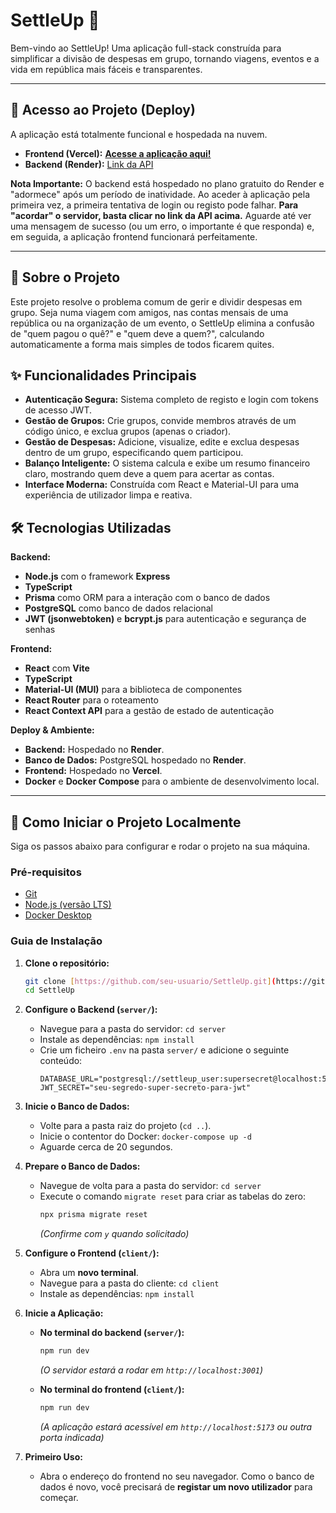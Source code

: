 # SettleUp 💸

Bem-vindo ao SettleUp! Uma aplicação full-stack construída para simplificar a divisão de despesas em grupo, tornando viagens, eventos e a vida em república mais fáceis e transparentes.


---

## 🔗 Acesso ao Projeto (Deploy)

A aplicação está totalmente funcional e hospedada na nuvem.

* **Frontend (Vercel):** <a href="[https://seu-link-do-vercel.app](https://settle-up-nu.vercel.app/)" target="_blank" rel="noopener noreferrer">**Acesse a aplicação aqui!**</a>
* **Backend (Render):** <a href="[https://seu-link-do-render.com](https://settleup-api.onrender.com)" target="_blank" rel="noopener noreferrer">Link da API</a>

**Nota Importante:** O backend está hospedado no plano gratuito do Render e "adormece" após um período de inatividade. Ao aceder à aplicação pela primeira vez, a primeira tentativa de login ou registo pode falhar. **Para "acordar" o servidor, basta clicar no link da API acima.** Aguarde até ver uma mensagem de sucesso (ou um erro, o importante é que responda) e, em seguida, a aplicação frontend funcionará perfeitamente.

---

## 🚀 Sobre o Projeto

Este projeto resolve o problema comum de gerir e dividir despesas em grupo. Seja numa viagem com amigos, nas contas mensais de uma república ou na organização de um evento, o SettleUp elimina a confusão de "quem pagou o quê?" e "quem deve a quem?", calculando automaticamente a forma mais simples de todos ficarem quites.

## ✨ Funcionalidades Principais

* **Autenticação Segura:** Sistema completo de registo e login com tokens de acesso JWT.
* **Gestão de Grupos:** Crie grupos, convide membros através de um código único, e exclua grupos (apenas o criador).
* **Gestão de Despesas:** Adicione, visualize, edite e exclua despesas dentro de um grupo, especificando quem participou.
* **Balanço Inteligente:** O sistema calcula e exibe um resumo financeiro claro, mostrando quem deve a quem para acertar as contas.
* **Interface Moderna:** Construída com React e Material-UI para uma experiência de utilizador limpa e reativa.

## 🛠️ Tecnologias Utilizadas

**Backend:**
* **Node.js** com o framework **Express**
* **TypeScript**
* **Prisma** como ORM para a interação com o banco de dados
* **PostgreSQL** como banco de dados relacional
* **JWT (jsonwebtoken)** e **bcrypt.js** para autenticação e segurança de senhas

**Frontend:**
* **React** com **Vite**
* **TypeScript**
* **Material-UI (MUI)** para a biblioteca de componentes
* **React Router** para o roteamento
* **React Context API** para a gestão de estado de autenticação

**Deploy & Ambiente:**
* **Backend:** Hospedado no **Render**.
* **Banco de Dados:** PostgreSQL hospedado no **Render**.
* **Frontend:** Hospedado no **Vercel**.
* **Docker** e **Docker Compose** para o ambiente de desenvolvimento local.

---

## 🚀 Como Iniciar o Projeto Localmente

Siga os passos abaixo para configurar e rodar o projeto na sua máquina.

### Pré-requisitos

* [Git](https://git-scm.com/)
* [Node.js (versão LTS)](https://nodejs.org/)
* [Docker Desktop](https://www.docker.com/products/docker-desktop/)

### Guia de Instalação

1.  **Clone o repositório:**
    ```bash
    git clone [https://github.com/seu-usuario/SettleUp.git](https://github.com/seu-usuario/SettleUp.git)
    cd SettleUp
    ```

2.  **Configure o Backend (`server/`):**
    * Navegue para a pasta do servidor: `cd server`
    * Instale as dependências: `npm install`
    * Crie um ficheiro `.env` na pasta `server/` e adicione o seguinte conteúdo:
        ```env
        DATABASE_URL="postgresql://settleup_user:supersecret@localhost:5433/settleup_db"
        JWT_SECRET="seu-segredo-super-secreto-para-jwt"
        ```

3.  **Inicie o Banco de Dados:**
    * Volte para a pasta raiz do projeto (`cd ..`).
    * Inicie o contentor do Docker: `docker-compose up -d`
    * Aguarde cerca de 20 segundos.

4.  **Prepare o Banco de Dados:**
    * Navegue de volta para a pasta do servidor: `cd server`
    * Execute o comando `migrate reset` para criar as tabelas do zero:
        ```bash
        npx prisma migrate reset
        ```
        *(Confirme com `y` quando solicitado)*

5.  **Configure o Frontend (`client/`):**
    * Abra um **novo terminal**.
    * Navegue para a pasta do cliente: `cd client`
    * Instale as dependências: `npm install`

6.  **Inicie a Aplicação:**
    * **No terminal do backend (`server/`):**
        ```bash
        npm run dev
        ```
        *(O servidor estará a rodar em `http://localhost:3001`)*

    * **No terminal do frontend (`client/`):**
        ```bash
        npm run dev
        ```
        *(A aplicação estará acessível em `http://localhost:5173` ou outra porta indicada)*

7.  **Primeiro Uso:**
    * Abra o endereço do frontend no seu navegador. Como o banco de dados é novo, você precisará de **registar um novo utilizador** para começar.
